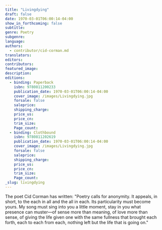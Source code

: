 ```yaml
---
title: "Livingdying"
draft: false
date: 1970-03-01T06:00:14-04:00
show_in_forthcoming: false
subtitle:
genre: Poetry
subgenre:
language:
authors:
  - contributor/cid-corman.md
translators:
editors:
contributors:
featured_image:
description:
editions:
  - binding: Paperback
    isbn: 9780811200233
    publication_date: 1970-03-01T06:00:14-04:00
    cover_image: /images/Livingdying.jpg
    forsale: false
    saleprice:
    shipping_charge:
    price_us:
    price_cn:
    trim_size:
    Page_count:
  - binding: Clothbound
    isbn: 9780811202619
    publication_date: 1970-03-01T06:00:14-04:00
    cover_image: /images/Livingdying.jpg
    forsale: false
    saleprice:
    shipping_charge:
    price_us:
    price_cn:
    trim_size:
    Page_count:
_slug: livingdying
---
```


The poet Cid Corman has written: "Poetry calls for anonymity. It appeals, in short, to the each in all and the all in each. Its particularity must become yours. My song must sing into you a little moment, stay in you what presence can muster––of sense more than meaning, of love more than sense, of giving the life given one with the same fullness that brought each forth, each to each from each, nothing left but the life that is going on."

